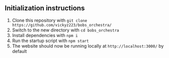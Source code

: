 ## Initialization instructions
1. Clone this repository with `git clone https://github.com/vickyz223/bobs_orchestra/`
2. Switch to the new directory with `cd bobs_orchestra` 
3. Install dependencies with `npm i`
4. Run the startup script with `npm start`
5. The website should now be running locally at `http://localhost:3000/` by default 